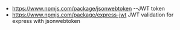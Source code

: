 * https://www.npmjs.com/package/jsonwebtoken --JWT token
* https://www.npmjs.com/package/express-jwt  JWT validation for express with jsonwebtoken
